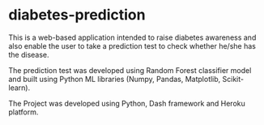 # diabetes-prediction

This is a web-based application intended to raise diabetes awareness and also enable the user to take a prediction test to check whether he/she has the disease.


The prediction test was developed using Random Forest classifier model and built using Python ML libraries (Numpy, Pandas, Matplotlib, Scikit-learn).

The Project was developed using Python, Dash framework and Heroku platform.
